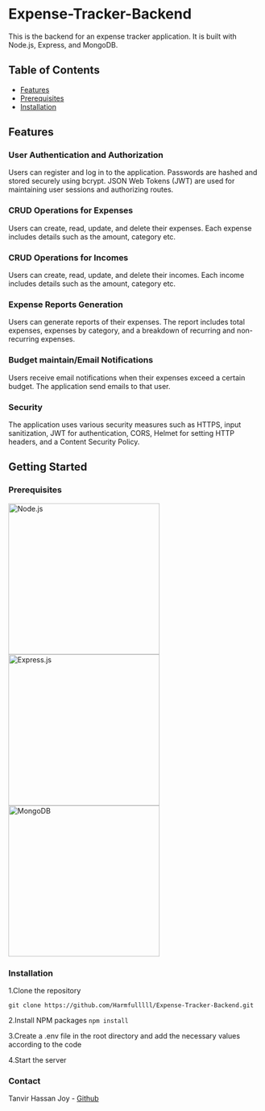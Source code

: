 # Expense-Tracker-Backend

This is the backend for an expense tracker application. It is built with Node.js, Express, and MongoDB.

## Table of Contents

- [Features](#features)
- [Prerequisites](#Prerequisites)
- [Installation](#installation)

## Features

### User Authentication and Authorization

Users can register and log in to the application. Passwords are hashed and stored securely using bcrypt. JSON Web Tokens (JWT) are used for maintaining user sessions and authorizing routes.

### CRUD Operations for Expenses

Users can create, read, update, and delete their expenses. Each expense includes details such as the amount, category etc.

### CRUD Operations for Incomes

Users can create, read, update, and delete their incomes. Each income includes details such as the amount, category etc.

### Expense Reports Generation

Users can generate reports of their expenses. The report includes total expenses, expenses by category, and a breakdown of recurring and non-recurring expenses.

### Budget maintain/Email Notifications

Users receive email notifications when their expenses exceed a certain budget. The application send emails to that user.

### Security

The application uses various security measures such as HTTPS, input sanitization, JWT for authentication, CORS, Helmet for setting HTTP headers, and a Content Security Policy.

## Getting Started

### Prerequisites

<img src="https://nodejs.org/static/images/logo.svg" alt="Node.js" width="300"/>
<img src="https://expressjs.com/images/express-facebook-share.png" alt="Express.js" width="300"/>
<img src="https://webassets.mongodb.com/_com_assets/cms/MongoDB_Logo_FullColorBlack_RGB-4td3yuxzjs.png" alt="MongoDB" width="300"/>

### Installation

1.Clone the repository

`git clone https://github.com/Harmfulllll/Expense-Tracker-Backend.git `

2.Install NPM packages
`npm install`

3.Create a .env file in the root directory and add the necessary values according to the code

4.Start the server

### Contact
Tanvir Hassan Joy - [Github](https://github.com/Harmfulllll)
